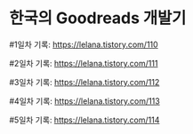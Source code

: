 # 한국의 Goodreads 개발기

#1일차 기록: <https://lelana.tistory.com/110>

#2일차 기록: <https://lelana.tistory.com/111>

#3일차 기록: <https://lelana.tistory.com/112>

#4일차 기록: <https://lelana.tistory.com/113>

#5일차 기록: <https://lelana.tistory.com/114>
